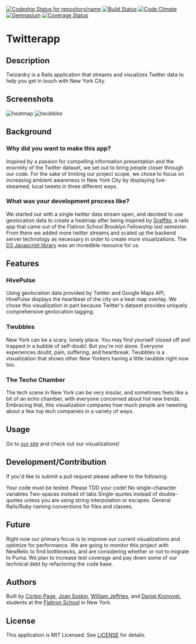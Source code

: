 [ ![Codeship Status for repository/name](https://www.codeship.io/projects/4f774da0-a622-0131-a5d8-66b98f1e75c1/status?branch=master)](https://www.codeship.io/projects/18823)
[![Build Status](https://travis-ci.org/twizards/twitter-app.svg?branch=master)](https://travis-ci.org/twizards/twitter-app)
[![Code Climate](https://codeclimate.com/github/twizards/twitter-app.png)](https://codeclimate.com/github/twizards/twitter-app)
[![Gemnasium](https://gemnasium.com/wfjeff/twinenyc.png)](https://gemnasium.com/twizards/twitter-app)
[![Coverage Status](https://coveralls.io/repos/twizards/twitter-app/badge.png?branch=master)](https://coveralls.io/r/twizards/twitter-app?branch=master)

# Twitterapp

## Description

Twizardry is a Rails application that streams and visualizes Twitter data to help you get in touch with New York City.

## Screenshots

![heatmap](http://107.170.117.122/assets/heatmapshot-fa95de4c7fe3a055ddf6da1780921cdf.gif)
![twubbles](http://107.170.117.122/assets/twibbles-4d69b49ec6e2e2f1822714cec6685b6d.gif)

## Background

### Why did you want to make this app? 

Inspired by a passion for compelling information presentation and the enormity of the Twitter dataset, we set out to bring people closer through our code. For the sake of limiting our project scope, we chose to focus on increasing ambient awareness in New York City by displaying live-streamed, local tweets in three different ways.

### What was your development process like?

We started out with a single twitter data stream open, and decided to use geolocation data to create a heatmap after being inspired by [Graffito](graffito.herokuapp.com), a rails app that came out of the Flatiron School Brooklyn Fellowship last semester. From there we added more twitter streams and scaled up the backend server technology as necessary in order to create more visualizations. The [D3 Javascript library](d3js.org) was an incredible resource for us.

## Features

### HivePulse

Using geolocation data provided by Twitter and Google Maps API, HivePulse displays the heartbeat of the city on a heat map overlay. We chose this visualization in part because Twitter's dataset provides uniquely comprehensive geolocation tagging.

### Twubbles

New York can be a scary, lonely place. You may find yourself closed off and trapped in a bubble of self-doubt. But you're not alone. Everyone experiences doubt, pain, suffering, and heartbreak. Twubbles is a visualization that shows other New Yorkers having a little twubble right now too.

### The Techo Chamber

The tech scene in New York can be very insular, and sometimes feels like a bit of an echo chamber, with everyone concerned about hot new trends. Embracing that, this visualization compares how much people are tweeting about a few top tech companies in a variety of ways.

## Usage

Go to [our site](http://107.170.117.122) and check out our visualizations!

## Development/Contribution

If you'd like to submit a pull request please adhere to the following:

Your code must be tested. Please TDD your code!
No single-character variables
Two-spaces instead of tabs
Single-quotes instead of double-quotes unless you are using string interpolation or escapes.
General Rails/Ruby naming conventions for files and classes.

## Future

Right now our primary focus is to improve our current visualizations and optimize for performance. We are going to monitor this project with NewRelic to find bottlenecks, and are considering whether or not to migrate to Puma. We plan to increase test coverage and pay down some of our technical debt by refactoring the code base.

## Authors
Built by [Corbin Page](http://www.linkedin.com/in/corbintpage),
[Joan Soskin](http://www.linkedin.com/in/joansoskin),
[William Jeffries](http://www.linkedin.com/in/williamjeffries), and
[Daniel Kronovet](http://www.linkedin.com/in/dkronovet), students at the [Flatiron School](http://flatironschool.com/) in New York.

## License

This application is MIT Licensed. See [LICENSE](https://github.com/twizards/twitter-app/blob/master/LICENSE) for details.
